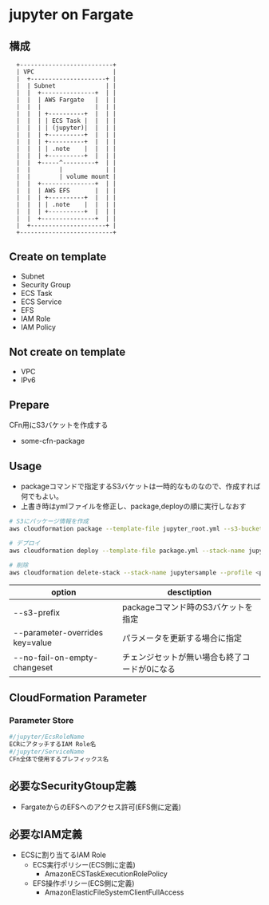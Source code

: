 # jupyter on Fargate

## 構成

```
  +--------------------------+
  | VPC                      |
  |  +---------------------+ |
  |  | Subnet              | |
  |  |  +---------------+  | |
  |  |  | AWS Fargate   |  | |
  |  |  |               |  | |
  |  |  | +----------+  |  | |
  |  |  | | ECS Task |  |  | |
  |  |  | | (jupyter)|  |  | |
  |  |  | +----------+  |  | |
  |  |  | +----------+  |  | |
  |  |  | | .note    |  |  | |
  |  |  | +----------+  |  | |
  |  |  +-----^---------+  | |
  |  |        |            | |
  |  |        | volume mount |
  |  |  +---------------+  | |
  |  |  | AWS EFS       |  | |
  |  |  | +----------+  |  | |
  |  |  | | .note    |  |  | |
  |  |  | +----------+  |  | |
  |  |  +---------------+  | |
  |  +---------------------+ |
  +--------------------------+
```

## Create on template
- Subnet
- Security Group
- ECS Task
- ECS Service
- EFS
- IAM Role
- IAM Policy

## Not create on template
- VPC
- IPv6

## Prepare

CFn用にS3バケットを作成する
- some-cfn-package


## Usage
- packageコマンドで指定するS3バケットは一時的なものなので、作成すれば何でもよい。
- 上書き時はymlファイルを修正し、package,deployの順に実行しなおす
```bash
# S3にパッケージ情報を作成
aws cloudformation package --template-file jupyter_root.yml --s3-bucket some-cfn-package --s3-prefix jupyter --output-template-file package.yml --profile <profile name>

# デプロイ
aws cloudformation deploy --template-file package.yml --stack-name jupytersample --no-fail-on-empty-changeset --capabilities CAPABILITY_NAMED_IAM --profile <profile name>

# 削除
aws cloudformation delete-stack --stack-name jupytersample --profile <profile name>
```

| option | desctiption |
| -- | -- |
| --s3-prefix | packageコマンド時のS3バケットを指定 |
| --parameter-overrides key=value | パラメータを更新する場合に指定 |
| --no-fail-on-empty-changeset | チェンジセットが無い場合も終了コードが0になる |

## CloudFormation Parameter

### Parameter Store
```bash
#/jupyter/EcsRoleName
ECRにアタッチするIAM Role名
#/jupyter/ServiceName
CFn全体で使用するプレフィックス名
```


## 必要なSecurityGtoup定義
- FargateからのEFSへのアクセス許可(EFS側に定義)

## 必要なIAM定義
- ECSに割り当てるIAM Role
  - ECS実行ポリシー(ECS側に定義)
    - AmazonECSTaskExecutionRolePolicy
  - EFS操作ポリシー(ECS側に定義)
    - AmazonElasticFileSystemClientFullAccess

